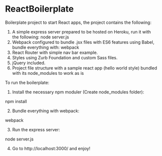 # ReactBoilerplate

Boilerplate project to start React apps, the project contains the following:

1. A simple express server prepared to be hosted on Heroku, run it with the following: node server.js
2. Webpack configured to bundle .jsx files with ES6 features using Babel, bundle everything with: webpack
3. React Router with simple nav bar example.
4. Styles using Zurb Foundation and custom Sass files.
5. jQuery included.
6. Project file structure with a sample react app (hello world style) bundled with its node_modules to work as is


To run the boilerplate:

1. Install the necessary npm moduler (Create node_modules folder):

npm install

2. Bundle everything with webpack:

webpack

3. Run the express server:

node server.js

4. Go to http://localhost:3000/ and enjoy!
